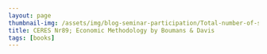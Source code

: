 ```yaml
---
layout: page
thumbnail-img: /assets/img/blog-seminar-participation/Total-number-of-seminars-and-brown-bags-per-host-institution-pie-chart.png
title: CERES Nr89; Economic Methodology by Boumans & Davis
tags: [books]
---
```


<blockquote class="instagram-media" data-instgrm-permalink="https://www.instagram.com/p/DIY5Ob0Npt5/?img_index=1" data-instgrm-version="14">
</blockquote>
<script async src="//www.instagram.com/embed.js"></script>

<!-- “Economic Methodology: Understanding Economics as a science” – Marcel Boumans & John B. Davis

Currently reading this book for two reasons: it’s the main literature in a course I’m teaching and I like philosophy of science.

Fortunately, this book meets me where I’m at. I like the topic, but I don’t have the brain capacity now to read source material or delve into any one thinker. I want a quick and dirty history of philosophy of science in Economics.

They begin by differentiating between economic methods and methodology. “Methods” is an answer to *how* questions: how to use calculus techniques to explain choices that people make, how to use statistical models to estimate causal effects, etc. “Methodology” is the study of how economists answer *why* questions. It is the equivalent of Philosophy of science for economists.

“Logical positivism” is taken as the starting point of the discussion. It’s the movement whose view was that all scientific language is an extension of logic and that knowledge arises out of sense experience. Unless a statement is true by definition, it “should be subjected to investigation by empirical research.” Thus, statements like “This tomato is red” is meaningful, because we can see that this proposition is true, while “God created the world in six days” is not empirically verifiable—thus, scientifically meaningless.

Once we have deduced knowledge from a statement and some laws, the next question is whether this knowledge holds in all contexts and at all times. A proposition may be verifiable and found to be true through observation, but there may be an observation in the future that does not conform to this generalization. This is the problem of induction. The famous example is that it was once believed that all swans were white until in the 17th century black swans were discovered in Australia.

What economists mainly do nowadays has to do with causal inference. Logical positivism struggled to account for causal mechanisms. Let’s see where this book takes us on the road to causality -->

